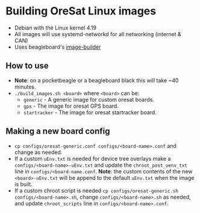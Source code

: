 # Building OreSat Linux images
- Debian with the Linux kernel 4.19
- All images will use systemd-networkd for all networking (internet & CAN)
- Uses beagleboard's [image-builder](https://github.com/beagleboard/image-builder)

## How to use
- **Note**: on a pocketbeagle or a beagleboard black this will take ~40 minutes.
- `./build_images.sh <board>` where `<board>` can be:
    - `generic` - A generic image for custom oresat boards.
    - `gps` - The image for oresat GPS board.
    - `startracker` - The image for oresat startracker board.

## Making a new board config
- `cp configs/oresat-generic.conf configs/<board-name>.conf` and change as needed.
- If a custom `uEnv.txt` is needed for device tree overlays make a `configs/<board-name>-uEnv.txt` and update the `chroot_post_uenv_txt` line in `configs/<board-name.conf`. **Note**: the custom contents of the new `<board>-uEnv.txt` will be append to the default `uEnv.txt` when the image is built.
- If a custom chroot script is needed `cp configs/oresat-generic.sh configs/<board-name>.sh`, change `configs/<board-name>.sh` as needed, and update `chroot_scripts` line in `configs/<board-name>.conf`.
